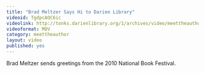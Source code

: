 ```yaml
---
title: "Brad Meltzer Says Hi to Darien Library"
videoid: TgdpcAOC6ic
videolink: http://tonks.darienlibrary.org/1/archives/video/meettheauthor/20100925_brad_meltzer.mov
videoformat: MOV
category: meettheauthor
layout: video
published: yes
---
```


Brad Meltzer sends greetings from the 2010 National Book Festival.